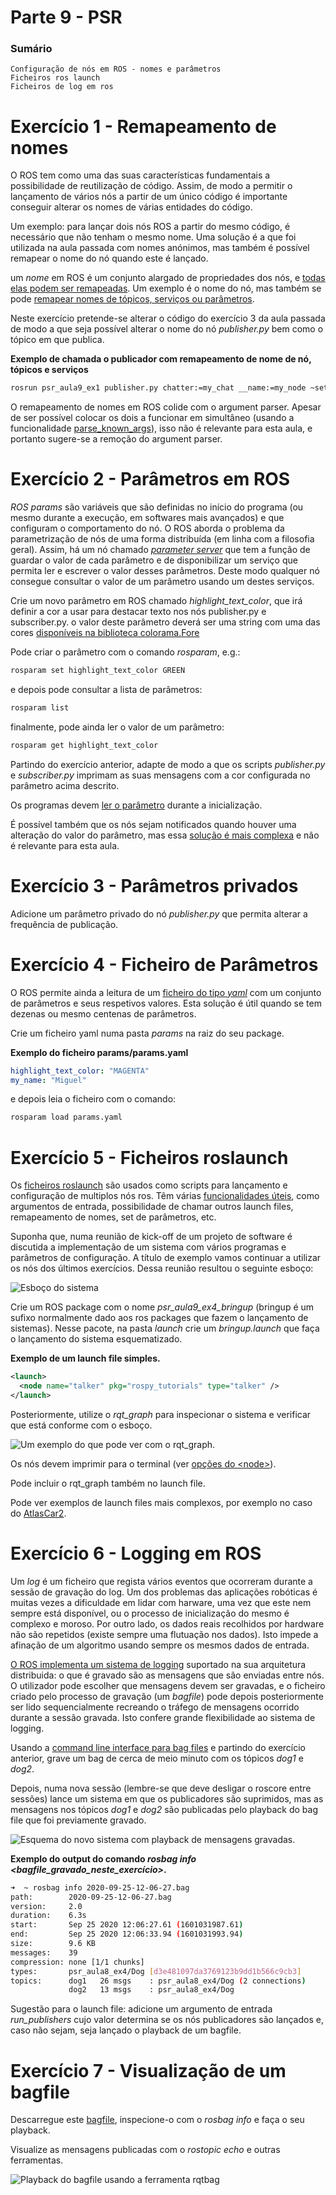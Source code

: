 # Parte 9 - PSR

### Sumário

    Configuração de nós em ROS - nomes e parâmetros
    Ficheiros ros launch
    Ficheiros de log em ros

# Exercício 1 - Remapeamento de nomes

O ROS tem como uma das suas características fundamentais a possibilidade
de reutilização de código. Assim, de modo a permitir o lançamento de
vários nós a partir de um único código é importante conseguir alterar os
nomes de várias entidades do código.

Um exemplo: para lançar dois nós ROS a partir do mesmo código, é
necessário que não tenham o mesmo nome. Uma solução é a que foi
utilizada na aula passada com nomes anónimos, mas também é possível
remapear o nome do nó quando este é lançado.

um *nome* em ROS é um conjunto alargado de propriedades dos nós, e
[todas elas podem ser remapeadas](http://wiki.ros.org/Names). Um exemplo
é o nome do nó, mas também se pode [remapear nomes de tópicos, serviços
ou parâmetros](http://wiki.ros.org/Remapping%20Arguments).

Neste exercício pretende-se alterar o código do exercício 3 da aula
passada de modo a que seja possível alterar o nome do nó *publisher.py*
bem como o tópico em que publica.

**Exemplo de chamada o publicador com remapeamento de nome de nó,
tópicos e serviços**

``` bash
rosrun psr_aula9_ex1 publisher.py chatter:=my_chat __name:=my_node ~set_dog_name:=set_my_dog_name
```

O remapeamento de nomes em ROS colide com o argument parser. Apesar de
ser possível colocar os dois a funcionar em simultâneo (usando a
funcionalidade
[parse_known_args](https://www.kite.com/python/docs/argparse.ArgumentParser.parse_known_args)),
isso não é relevante para esta aula, e portanto sugere-se a remoção do
argument parser.

# Exercício 2 - Parâmetros em ROS

*ROS params* são variáveis que são definidas no início do programa (ou
mesmo durante a execução, em softwares mais avançados) e que configuram
o comportamento do nó. O ROS aborda o problema da parametrização de nós
de uma forma distribuída (em linha com a filosofia geral). Assim, há um
nó chamado [*parameter server*](http://wiki.ros.org/Parameter%20Server)
que tem a função de guardar o valor de cada parâmetro e de
disponibilizar um serviço que permita ler e escrever o valor desses
parâmetros. Deste modo qualquer nó consegue consultar o valor de um
parâmetro usando um destes serviços.

Crie um novo parâmetro em ROS chamado *highlight_text_color*, que irá
definir a cor a usar para destacar texto nos nós publisher.py e
subscriber.py. o valor deste parâmetro deverá ser uma string com uma das
cores [disponíveis na biblioteca
colorama.Fore](https://stackoverflow.com/questions/61686780/python-colorama-print-all-colors)


Pode criar o parâmetro com o comando *rosparam*, e.g.:

``` Bash
rosparam set highlight_text_color GREEN
```

e depois pode consultar a lista de parâmetros:

``` Bash
rosparam list
```

finalmente, pode ainda ler o valor de um parâmetro:

``` Bash
rosparam get highlight_text_color
```


Partindo do exercício anterior, adapte de modo a que os scripts
*publisher.py* e *subscriber.py* imprimam as suas mensagens com a cor
configurada no parâmetro acima descrito.

Os programas devem [ler o
parâmetro](http://wiki.ros.org/rospy/Overview/Parameter%20Server)
durante a inicialização.


É possível também que os nós sejam notificados quando houver uma
alteração do valor do parâmetro, mas essa [solução é mais
complexa](http://library.isr.ist.utl.pt/docs/roswiki/ROSNodeTutorialPython.html)
e não é relevante para esta aula.


# Exercício 3 - Parâmetros privados

Adicione um parâmetro privado do nó *publisher.py* que permita alterar a
frequência de publicação.

# Exercício 4 - Ficheiro de Parâmetros

O ROS permite ainda a leitura de um [ficheiro do tipo
*yaml*](https://roboticsbackend.com/ros-param-yaml-format/) com um
conjunto de parâmetros e seus respetivos valores. Esta solução é útil
quando se tem dezenas ou mesmo centenas de parâmetros.

Crie um ficheiro yaml numa pasta *params* na raiz do seu package.


**Exemplo do ficheiro params/params.yaml**

``` Yaml
highlight_text_color: "MAGENTA"
my_name: "Miguel"
```

e depois leia o ficheiro com o comando:

``` Bash
rosparam load params.yaml
```

# Exercício 5 - Ficheiros roslaunch

Os [ficheiros roslaunch](http://wiki.ros.org/roslaunch) são usados como
scripts para lançamento e configuração de multiplos nós ros. Têm várias
[funcionalidades úteis](http://wiki.ros.org/roslaunch/XML), como
argumentos de entrada, possibilidade de chamar outros launch files,
remapeamento de nomes, set de parâmetros, etc.

Suponha que, numa reunião de kick-off de um projeto de software é
discutida a implementação de um sistema com vários programas e
parâmetros de configuração. A título de exemplo vamos continuar a
utilizar os nós dos últimos exercícios. Dessa reunião resultou o
seguinte esboço:

![Esboço do sistema](docs/PSR_Aula9_Ex4.jpg)

Crie um ROS package com o nome *psr_aula9_ex4_bringup* (bringup é um
sufixo normalmente dado aos ros packages que fazem o lançamento de
sistemas). Nesse pacote, na pasta *launch* crie um *bringup.launch* que
faça o lançamento do sistema esquematizado.

**Exemplo de um launch file simples.**

``` xml
<launch>
  <node name="talker" pkg="rospy_tutorials" type="talker" />
</launch>
```

Posteriormente, utilize o *rqt_graph* para inspecionar o sistema e
verificar que está conforme com o esboço.

![Um exemplo do que pode ver com o *rqt_graph*.](docs/rqt_graph.png)


Os nós devem imprimir para o terminal (ver [opções do
\<node\>](http://wiki.ros.org/roslaunch/XML/node)).

Pode incluir o rqt_graph também no launch file.

Pode ver exemplos de launch files mais complexos, por exemplo no caso do
[AtlasCar2](https://github.com/lardemua/atlascar2/tree/master/atlascar2_bringup/launch).


# Exercício 6 - Logging em ROS

Um *log* é um ficheiro que regista vários eventos que ocorreram durante
a sessão de gravação do log. Um dos problemas das aplicações robóticas é
muitas vezes a dificuldade em lidar com harware, uma vez que este nem
sempre está disponível, ou o processo de inicialização do mesmo é
complexo e moroso. Por outro lado, os dados reais recolhidos por
hardware não são repetidos (existe sempre uma flutuação nos dados). Isto
impede a afinação de um algoritmo usando sempre os mesmos dados de
entrada.

[O ROS implementa um sistema de logging](http://wiki.ros.org/rosbag)
suportado na sua arquitetura distribuida: o que é gravado são as
mensagens que são enviadas entre nós. O utilizador pode escolher que
mensagens devem ser gravadas, e o ficheiro criado pelo processo de
gravação (um *bagfile*) pode depois posteriormente ser lido
sequencialmente recreando o tráfego de mensagens ocorrido durante a
sessão gravada. Isto confere grande flexibilidade ao sistema de logging.

Usando a [command line interface para bag
files](http://wiki.ros.org/rosbag/Commandline) e partindo do exercício
anterior, grave um bag de cerca de meio minuto com os tópicos *dog1* e
*dog2*.

Depois, numa nova sessão (lembre-se que deve desligar o roscore entre
sessões) lance um sistema em que os publicadores são suprimidos, mas as
mensagens nos tópicos *dog1* e *dog2* são publicadas pelo playback do
bag file que foi previamente gravado.

![Esquema do novo sistema com playback de mensagens
gravadas.](docs/PSR_Aula9_Ex5.jpg)

**Exemplo do output do comando *rosbag info
\<bagfile_gravado_neste_exercício\>*.**


``` bash
➜  ~ rosbag info 2020-09-25-12-06-27.bag
path:        2020-09-25-12-06-27.bag
version:     2.0
duration:    6.3s
start:       Sep 25 2020 12:06:27.61 (1601031987.61)
end:         Sep 25 2020 12:06:33.94 (1601031993.94)
size:        9.6 KB
messages:    39
compression: none [1/1 chunks]
types:       psr_aula8_ex4/Dog [d3e481097da3769123b9dd1b566c9cb3]
topics:      dog1   26 msgs    : psr_aula8_ex4/Dog (2 connections)
             dog2   13 msgs    : psr_aula8_ex4/Dog
```

Sugestão para o launch file: adicione um argumento de entrada
*run_publishers* cujo valor determina se os nós publicadores são
lançados e, caso não sejam, seja lançado o playback de um bagfile.


# Exercício 7 - Visualização de um bagfile

Descarregue este
[bagfile](https://drive.google.com/file/d/1ILWRdSnRWpq3lWjgLCzMH5-o-abw2x8r/view?usp=sharing),
inspecione-o com o *rosbag info* e faça o seu playback.

Visualize as mensagens publicadas com o *rostopic echo* e outras
ferramentas.

![Playback do bagfile usando a ferramenta
*rqtbag*](docs/rqtbag_example.png)
